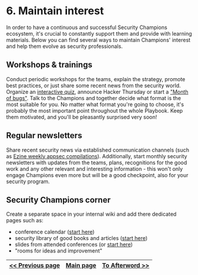 # 6. Maintain interest
In order to have a continuous and successful Security Champions ecosystem, it's
crucial to constantly support them and provide with learning materials. Below you
can find several ways to maintain Champions' interest and help them evolve as
security professionals.

## Workshops & trainings
Conduct periodic workshops for the teams, explain the strategy, promote best practices,
or just share some recent news from the security world. Organize an [interactive quiz](https://kahoot.com), announce Hacker Thursday or start a ["Month of bugs"](https://owaspsummit.org/Working-Sessions/Security-Crowdsourcing/Internal-Bug-Bounties-Programmes.html).
Talk to the Champions and together decide what format is the most suitable for you.
No matter what format you're going to choose, it's probably the most important
point throughout the whole Playbook. Keep them motivated, and you'll be pleasantly
surprised very soon!

## Regular newsletters
Share recent security news via established communication channels (such as [Ezine weekly appsec compilations](https://github.com/Simpsonpt/AppSecEzine)). Additionally, start
monthly security newsletters with updates from the teams, plans, recognitions for
the good work and any other relevant and interesting information - this won't only
engage Champions even more but will be a good checkpoint, also for your security
program.

## Security Champions corner
Create a separate space in your internal wiki and add there dedicated pages such as:
- conference calendar ([start here](https://infosec-conferences.com))
- security library of good books and articles ([start here](https://github.com/paragonie/awesome-appsec))
- slides from attended conferences (or [start here](https://github.com/PaulSec/awesome-sec-talks))
- "rooms for ideas and improvement"


[<< Previous page](5.%20Build%20solid%20knowledge%20base.md) | [Main page](../README.md) | [To Afterword >>](Afterword.md)
| --- | --- | --- |
